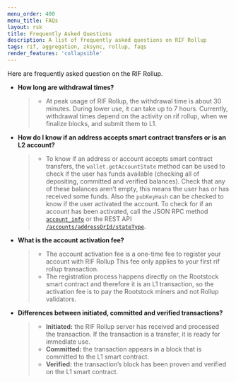 ```yaml
---
menu_order: 400
menu_title: FAQs
layout: rsk
title: Frequently Asked Questions
description: A list of frequently asked questions on RIF Rollup
tags: rif, aggregation, zksync, rollup, faqs
render_features: 'collapsible'
---
```


Here are frequently asked question on the RIF Rollup.


[](#top "collapsible")
- **How long are withdrawal times?**
    > - At peak usage of RIF Rollup, the withdrawal time is about 30 minutes. During lower use, it can take up to 7 hours. Currently, withdrawal times depend on the activity on rif rollup, when we finalize blocks, and submit them to L1.
- **How do I know if an address accepts smart contract transfers or is an L2 account?**
    > - To know if an address or account accepts smart contract transfers, the `wallet.getAccountState` method can be used to check if the user has funds available (checking all of depositing, committed and verified balances). Check that any of these balances aren’t empty, this means the user has or has received some funds. Also the `pubKeyHash` can be checked to know if the user activated the account. To check for if an account has been activated, call the JSON RPC method [`account_info`](https://docs.zksync.io/api/v0.1/#account-info) or the REST API [`/accounts/addressOrId/stateType`](https://docs.zksync.io/apiv02-docs/#accounts-api-v0.2-accounts-{accountidoraddress}-{statetype}-get).
- **What is the account activation fee?**
    > - The account activation fee is a one-time fee to register your account with RIF Rollup This fee only applies to your first rif rollup transaction.
    > - The registration process happens directly on the Rootstock smart contract and therefore it is an L1 transaction, so the activation fee is to pay the Rootstock miners and not Rollup validators.
- **Differences between initiated, committed and verified transactions?**
    > - **Initiated:** the RIF Rollup server has received and processed the transaction. If the transaction is a transfer, it is ready for immediate use.
    > - **Committed:** the transaction appears in a block that is committed to the L1 smart contract.
    > - **Verified:** the transaction’s block has been proven and verified on the L1 smart contract.